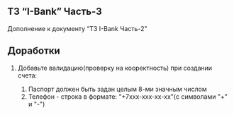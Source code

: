 ## ТЗ “I-Bank” Часть-3

Дополнение к документу “ТЗ I-Bank Часть-2”


## Доработки

1. Добавьте валидацию(проверку на кооректность) при создании счета:

    1. Паспорт должен быть задан целым 8-ми значным числом
    1. Телефон - строка в формате: "+7xxx-xxx-xx-xx"(с символами "+" и "-")